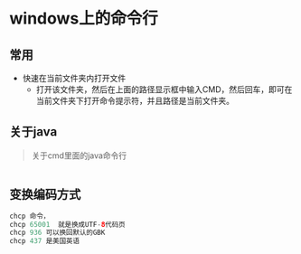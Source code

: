 # windows上的命令行

## 常用

+ 快速在当前文件夹内打开文件
  + 打开该文件夹，然后在上面的路径显示框中输入CMD，然后回车，即可在当前文件夹下打开命令提示符，并且路径是当前文件夹。

## 关于java

> 关于cmd里面的java命令行

```java
```

## 变换编码方式

```java
chcp 命令，
chcp 65001  就是换成UTF-8代码页
chcp 936 可以换回默认的GBK
chcp 437 是美国英语
```